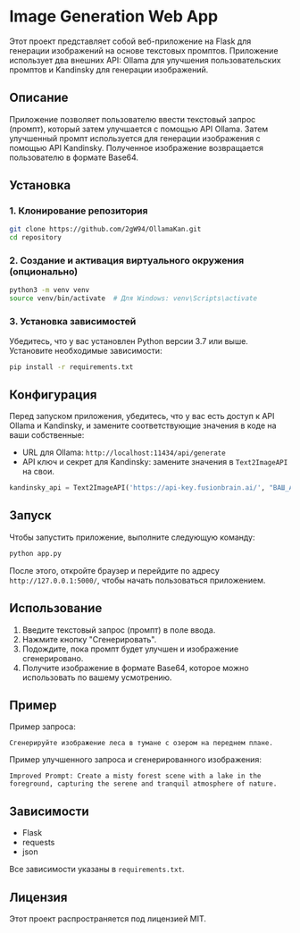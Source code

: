 
# Image Generation Web App

Этот проект представляет собой веб-приложение на Flask для генерации изображений на основе текстовых промптов. Приложение использует два внешних API: Ollama для улучшения пользовательских промптов и Kandinsky для генерации изображений.

## Описание

Приложение позволяет пользователю ввести текстовый запрос (промпт), который затем улучшается с помощью API Ollama. Затем улучшенный промпт используется для генерации изображения с помощью API Kandinsky. Полученное изображение возвращается пользователю в формате Base64.

## Установка

### 1. Клонирование репозитория

```bash
git clone https://github.com/2gW94/OllamaKan.git
cd repository
```

### 2. Создание и активация виртуального окружения (опционально)

```bash
python3 -m venv venv
source venv/bin/activate  # Для Windows: venv\Scripts\activate
```

### 3. Установка зависимостей

Убедитесь, что у вас установлен Python версии 3.7 или выше. Установите необходимые зависимости:

```bash
pip install -r requirements.txt
```

## Конфигурация

Перед запуском приложения, убедитесь, что у вас есть доступ к API Ollama и Kandinsky, и замените соответствующие значения в коде на ваши собственные:

- URL для Ollama: `http://localhost:11434/api/generate`
- API ключ и секрет для Kandinsky: замените значения в `Text2ImageAPI` на свои.

```python
kandinsky_api = Text2ImageAPI('https://api-key.fusionbrain.ai/', "ВАШ_API_KEY", "ВАШ_SECRET_KEY")
```

## Запуск

Чтобы запустить приложение, выполните следующую команду:

```bash
python app.py
```

После этого, откройте браузер и перейдите по адресу `http://127.0.0.1:5000/`, чтобы начать пользоваться приложением.

## Использование

1. Введите текстовый запрос (промпт) в поле ввода.
2. Нажмите кнопку "Сгенерировать".
3. Подождите, пока промпт будет улучшен и изображение сгенерировано.
4. Получите изображение в формате Base64, которое можно использовать по вашему усмотрению.

## Пример

Пример запроса:

```
Сгенерируйте изображение леса в тумане с озером на переднем плане.
```

Пример улучшенного запроса и сгенерированного изображения:

```
Improved Prompt: Create a misty forest scene with a lake in the foreground, capturing the serene and tranquil atmosphere of nature.
```

## Зависимости

- Flask
- requests
- json

Все зависимости указаны в `requirements.txt`.

## Лицензия

Этот проект распространяется под лицензией MIT.

